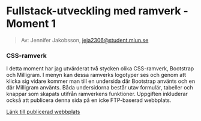 # Fullstack-utveckling med ramverk - Moment 1
> Av: Jennifer Jakobsson, jeja2306@student.miun.se

### CSS-ramverk 

I detta moment har jag utvärderat två stycken olika CSS-ramverk, Bootstrap och Milligram. I menyn kan dessa ramverks logotyper ses och genom att klicka sig vidare kommer man till en undersida där Bootstrap använts och en där Milligram använts. Båda undersidorna består utav formulär, tabeller och knappar som skapats utifrån ramverkens funktioner. Uppgiften inkluderar också att publicera denna sida på en icke FTP-baserad webbplats.

 [Länk till publicerad webbplats](https://dt193g-moment1-jeja.netlify.app/)